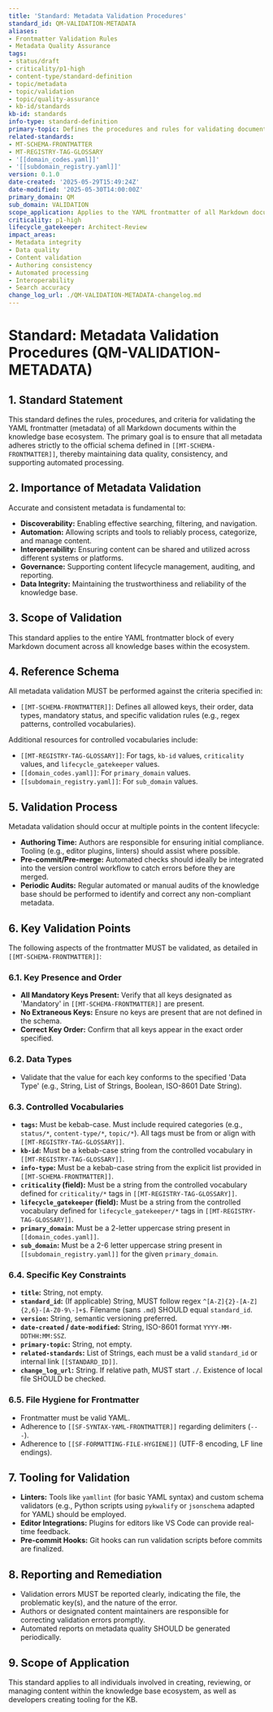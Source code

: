 ```yaml
---
title: 'Standard: Metadata Validation Procedures'
standard_id: QM-VALIDATION-METADATA
aliases:
- Frontmatter Validation Rules
- Metadata Quality Assurance
tags:
- status/draft
- criticality/p1-high
- content-type/standard-definition
- topic/metadata
- topic/validation
- topic/quality-assurance
- kb-id/standards
kb-id: standards
info-type: standard-definition
primary-topic: Defines the procedures and rules for validating document metadata (YAML frontmatter) against the official schema to ensure accuracy, consistency, and completeness.
related-standards:
- MT-SCHEMA-FRONTMATTER
- MT-REGISTRY-TAG-GLOSSARY
- '[[domain_codes.yaml]]'
- '[[subdomain_registry.yaml]]'
version: 0.1.0
date-created: '2025-05-29T15:49:24Z'
date-modified: '2025-05-30T14:00:00Z'
primary_domain: QM
sub_domain: VALIDATION
scope_application: Applies to the YAML frontmatter of all Markdown documents across all knowledge bases.
criticality: p1-high
lifecycle_gatekeeper: Architect-Review
impact_areas:
- Metadata integrity
- Data quality
- Content validation
- Authoring consistency
- Automated processing
- Interoperability
- Search accuracy
change_log_url: ./QM-VALIDATION-METADATA-changelog.md
---
```

# Standard: Metadata Validation Procedures (QM-VALIDATION-METADATA)

## 1. Standard Statement

This standard defines the rules, procedures, and criteria for validating the YAML frontmatter (metadata) of all Markdown documents within the knowledge base ecosystem. The primary goal is to ensure that all metadata adheres strictly to the official schema defined in `[[MT-SCHEMA-FRONTMATTER]]`, thereby maintaining data quality, consistency, and supporting automated processing.

## 2. Importance of Metadata Validation

Accurate and consistent metadata is fundamental to:
- **Discoverability:** Enabling effective searching, filtering, and navigation.
- **Automation:** Allowing scripts and tools to reliably process, categorize, and manage content.
- **Interoperability:** Ensuring content can be shared and utilized across different systems or platforms.
- **Governance:** Supporting content lifecycle management, auditing, and reporting.
- **Data Integrity:** Maintaining the trustworthiness and reliability of the knowledge base.

## 3. Scope of Validation

This standard applies to the entire YAML frontmatter block of every Markdown document across all knowledge bases within the ecosystem.

## 4. Reference Schema

All metadata validation MUST be performed against the criteria specified in:
- `[[MT-SCHEMA-FRONTMATTER]]`: Defines all allowed keys, their order, data types, mandatory status, and specific validation rules (e.g., regex patterns, controlled vocabularies).

Additional resources for controlled vocabularies include:
- `[[MT-REGISTRY-TAG-GLOSSARY]]`: For tags, `kb-id` values, `criticality` values, and `lifecycle_gatekeeper` values.
- `[[domain_codes.yaml]]`: For `primary_domain` values.
- `[[subdomain_registry.yaml]]`: For `sub_domain` values.

## 5. Validation Process

Metadata validation should occur at multiple points in the content lifecycle:
- **Authoring Time:** Authors are responsible for ensuring initial compliance. Tooling (e.g., editor plugins, linters) should assist where possible.
- **Pre-commit/Pre-merge:** Automated checks should ideally be integrated into the version control workflow to catch errors before they are merged.
- **Periodic Audits:** Regular automated or manual audits of the knowledge base should be performed to identify and correct any non-compliant metadata.

## 6. Key Validation Points

The following aspects of the frontmatter MUST be validated, as detailed in `[[MT-SCHEMA-FRONTMATTER]]`:

### 6.1. Key Presence and Order
- **All Mandatory Keys Present:** Verify that all keys designated as 'Mandatory' in `[[MT-SCHEMA-FRONTMATTER]]` are present.
- **No Extraneous Keys:** Ensure no keys are present that are not defined in the schema.
- **Correct Key Order:** Confirm that all keys appear in the exact order specified.

### 6.2. Data Types
- Validate that the value for each key conforms to the specified 'Data Type' (e.g., String, List of Strings, Boolean, ISO-8601 Date String).

### 6.3. Controlled Vocabularies
- **`tags`:** Must be kebab-case. Must include required categories (e.g., `status/*`, `content-type/*`, `topic/*`). All tags must be from or align with `[[MT-REGISTRY-TAG-GLOSSARY]]`.
- **`kb-id`:** Must be a kebab-case string from the controlled vocabulary in `[[MT-REGISTRY-TAG-GLOSSARY]]`.
- **`info-type`:** Must be a kebab-case string from the explicit list provided in `[[MT-SCHEMA-FRONTMATTER]]`.
- **`criticality` (field):** Must be a string from the controlled vocabulary defined for `criticality/*` tags in `[[MT-REGISTRY-TAG-GLOSSARY]]`.
- **`lifecycle_gatekeeper` (field):** Must be a string from the controlled vocabulary defined for `lifecycle_gatekeeper/*` tags in `[[MT-REGISTRY-TAG-GLOSSARY]]`.
- **`primary_domain`:** Must be a 2-letter uppercase string present in `[[domain_codes.yaml]]`.
- **`sub_domain`:** Must be a 2-6 letter uppercase string present in `[[subdomain_registry.yaml]]` for the given `primary_domain`.

### 6.4. Specific Key Constraints
- **`title`:** String, not empty.
- **`standard_id`:** (If applicable) String, MUST follow regex `^[A-Z]{2}-[A-Z]{2,6}-[A-Z0-9\-]+$`. Filename (sans `.md`) SHOULD equal `standard_id`.
- **`version`:** String, semantic versioning preferred.
- **`date-created` / `date-modified`:** String, ISO-8601 format `YYYY-MM-DDTHH:MM:SSZ`.
- **`primary-topic`:** String, not empty.
- **`related-standards`:** List of Strings, each must be a valid `standard_id` or internal link `[[STANDARD_ID]]`.
- **`change_log_url`:** String. If relative path, MUST start `./`. Existence of local file SHOULD be checked.

### 6.5. File Hygiene for Frontmatter
- Frontmatter must be valid YAML.
- Adherence to `[[SF-SYNTAX-YAML-FRONTMATTER]]` regarding delimiters (`---`).
- Adherence to `[[SF-FORMATTING-FILE-HYGIENE]]` (UTF-8 encoding, LF line endings).

## 7. Tooling for Validation

- **Linters:** Tools like `yamllint` (for basic YAML syntax) and custom schema validators (e.g., Python scripts using `pykwalify` or `jsonschema` adapted for YAML) should be employed.
- **Editor Integrations:** Plugins for editors like VS Code can provide real-time feedback.
- **Pre-commit Hooks:** Git hooks can run validation scripts before commits are finalized.

## 8. Reporting and Remediation

- Validation errors MUST be reported clearly, indicating the file, the problematic key(s), and the nature of the error.
- Authors or designated content maintainers are responsible for correcting validation errors promptly.
- Automated reports on metadata quality SHOULD be generated periodically.

## 9. Scope of Application
This standard applies to all individuals involved in creating, reviewing, or managing content within the knowledge base ecosystem, as well as developers creating tooling for the KB.
